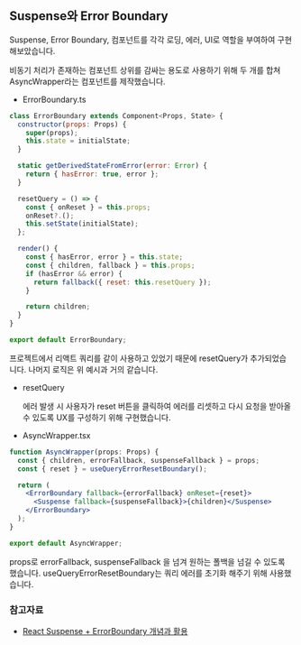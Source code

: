 ## Suspense와 Error Boundary

Suspense, Error Boundary, 컴포넌트를 각각 로딩, 에러, UI로 역할을 부여하여 구현해보았습니다.

비동기 처리가 존재하는 컴포넌트 상위를 감싸는 용도로 사용하기 위해 두 개를 합쳐 AsyncWrapper라는 컴포넌트를 제작했습니다.

- ErrorBoundary.ts

```jsx
class ErrorBoundary extends Component<Props, State> {
  constructor(props: Props) {
    super(props);
    this.state = initialState;
  }

  static getDerivedStateFromError(error: Error) {
    return { hasError: true, error };
  }

  resetQuery = () => {
    const { onReset } = this.props;
    onReset?.();
    this.setState(initialState);
  };

  render() {
    const { hasError, error } = this.state;
    const { children, fallback } = this.props;
    if (hasError && error) {
      return fallback({ reset: this.resetQuery });
    }

    return children;
  }
}

export default ErrorBoundary;
```

프로젝트에서 리액트 쿼리를 같이 사용하고 있었기 때문에 resetQuery가 추가되었습니다. 나머지 로직은 위 예시과 거의 같습니다.

- resetQuery

  에러 발생 시 사용자가 reset 버튼을 클릭하여 에러를 리셋하고 다시 요청을 받아올 수 있도록 UX를 구성하기 위해 구현했습니다.

- AsyncWrapper.tsx

```jsx
function AsyncWrapper(props: Props) {
  const { children, errorFallback, suspenseFallback } = props;
  const { reset } = useQueryErrorResetBoundary();

  return (
    <ErrorBoundary fallback={errorFallback} onReset={reset}>
      <Suspense fallback={suspenseFallback}>{children}</Suspense>
    </ErrorBoundary>
  );
}

export default AsyncWrapper;
```

props로 errorFallback, suspenseFallback 을 넘겨 원하는 폴백을 넘길 수 있도록 했습니다.
useQueryErrorResetBoundary는 쿼리 에러를 초기화 해주기 위해 사용했습니다.

### 참고자료

- [React Suspense + ErrorBoundary 개념과 활용](https://velog.io/@shinoung2360/SuspenseErrorBoundary)
